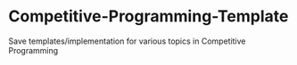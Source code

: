 # Competitive-Programming-Template
Save templates/implementation for various topics in Competitive Programming
